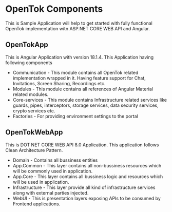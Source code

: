 # OpenTok Components
This is Sample Application will help to get started with fully functional OpenTok implementation witn ASP.NET CORE WEB API and Angular.

## OpenTokApp
This is Angular Application with version 18.1.4.
This Application having following components

- Communication - This module contains all OpenTok related implementation wrapped in it. Having feature support for Chat, Invitations, Screen Sharing, Recordings etc.
- Modules - This module contains all references of Angular Material related modules.
- Core-services - This module contains Infrastructure related services like guards, pipes, interceptors, storage services, data security services, crypto services etc.
- Factories - For providing environment settings to the portal

## OpenTokWebApp
This is DOT NET CORE WEB API 8.0 Application. This application follows Clean Architecture Pattern.

- Domain - Contains all bussiness entities
- App.Common - This layer contains all non-bussiness resources which will be commonly used in application.
- App.Core - This layer contains all bussiness logic and resources which will be used in application.
- Infrastructure - This layer provide all kind of infrastructure services along with external parties injected.
- WebUI - This is presentation layers exposing APIs to be consumed by Frontend applications.
